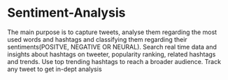 # Sentiment-Analysis
The main purpose is to capture tweets, analyse them regarding the most used words and hashtags and classifying them regarding their sentiments(POSITVE, NEGATIVE OR NEURAL). Search  real time data and insights about hashtags on tweeter, popularity ranking, related hashtags and trends. Use top trending hashtags to reach a broader audience. Track any tweet to get in-dept analysis
